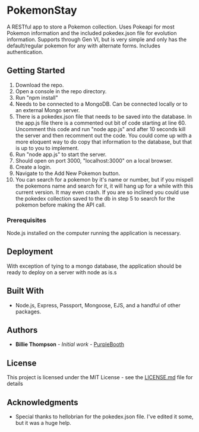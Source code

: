 # PokemonStay

A RESTful app to store a Pokemon collection. Uses Pokeapi for most Pokemon information and the included pokedex.json file for evolution information. Supports through Gen VI, but is very simple and only has the default/regular pokemon for any with alternate forms. Includes authentication.

## Getting Started

1. Download the repo.
2. Open a console in the repo directory.
3. Run "npm install"
4. Needs to be connected to a MongoDB. Can be connected locally or to an external Mongo server.
5. There is a pokedex.json file that needs to be saved into the database. In the app.js file there is a commented out bit of code starting at line 60. Uncomment this code and run "node app.js" and after 10 seconds kill the server and then recomment out the code. You could come up with a more eloquent way to do copy that information to the database, but that is up to you to implement.
6. Run "node app.js" to start the server.
7. Should open on port 3000, "localhost:3000" on a local browser.
8. Create a login. 
9. Navigate to the Add New Pokemon button.
10. You can search for a pokemon by it's name or number, but if you mispell the pokemons name and search for it, it will hang up for a while with this current version. It may even crash. If you are so inclined you could use the pokedex collection saved to the db in step 5 to search for the pokemon before making the API call.


### Prerequisites

Node.js installed on the computer running the application is necessary.

## Deployment

With exception of tying to a mongo database, the application should be ready to deploy on a server with node as is.s

## Built With

* Node.js, Express, Passport, Mongoose, EJS, and a handful of other packages.

## Authors

* **Billie Thompson** - *Initial work* - [PurpleBooth](https://github.com/PurpleBooth)

## License

This project is licensed under the MIT License - see the [LICENSE.md](LICENSE.md) file for details

## Acknowledgments

* Special thanks to hellobrian for the pokedex.json file. I've edited it some, but it was a huge help.
